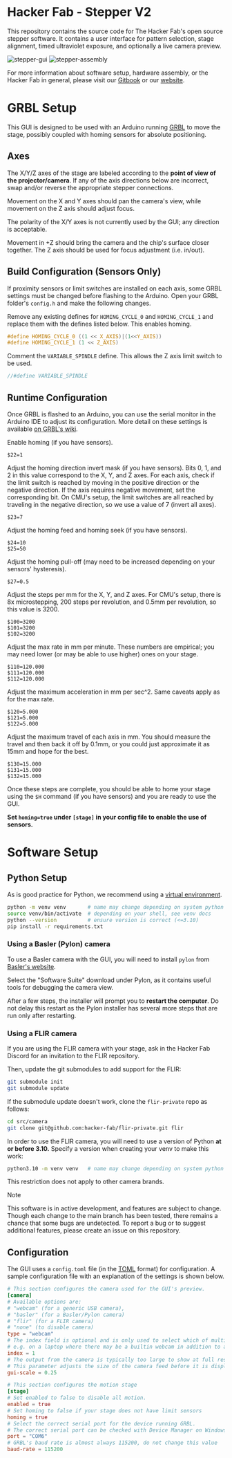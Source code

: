 # Hacker Fab - Stepper V2

This repository contains the source code for The Hacker Fab's open source stepper software. It contains a user interface for pattern selection, stage alignment, timed ultraviolet exposure, and optionally a live camera preview.

![stepper-gui](https://github.com/user-attachments/assets/3687a777-6f2b-4d9b-b7dc-8fc08cd7d4bf)   ![stepper-assembly](https://github.com/user-attachments/assets/6211e7e7-3368-4a26-bbe2-425e88622b5c)

For more information about software setup, hardware assembly, or the Hacker Fab in general, please visit our [Gitbook](https://hacker-fab.gitbook.io/hacker-fab-space/fab-toolkit/patterning/lithography-stepper-v2-build-work-in-progress) or our [website](https://hackerfab.ece.cmu.edu/).

# GRBL Setup

This GUI is designed to be used with an Arduino running [GRBL](https://github.com/gnea/grbl) to move the stage,
possibly coupled with homing sensors for absolute positioning.

## Axes

The X/Y/Z axes of the stage are labeled according to the **point of view of the projector/camera**.
If any of the axis directions below are incorrect, swap and/or reverse the appropriate stepper connections.

Movement on the X and Y axes should pan the camera's view,
while movement on the Z axis should adjust focus.

The polarity of the X/Y axes is not currently used by the GUI; any direction is acceptable.

Movement in +Z should bring the camera and the chip's surface closer together.
The Z axis should be used for focus adjustment (i.e. in/out).

## Build Configuration (Sensors Only)

If proximity sensors or limit switches are installed on each axis,
some GRBL settings must be changed before flashing to the Arduino.
Open your GRBL folder's `config.h` and make the following changes.

Remove any existing defines for `HOMING_CYCLE_0` and `HOMING_CYCLE_1` and replace them
with the defines listed below. This enables homing.
```c
#define HOMING_CYCLE_0 ((1 << X_AXIS)|(1<<Y_AXIS))
#define HOMING_CYCLE_1 (1 << Z_AXIS)
```

Comment the `VARIABLE_SPINDLE` define.
This allows the Z axis limit switch to be used.
```c
//#define VARIABLE_SPINDLE
```

## Runtime Configuration

Once GRBL is flashed to an Arduino, you can use the serial monitor in the Arduino IDE
to adjust its configuration.
More detail on these settings is available
[on GRBL's wiki](https://github.com/gnea/grbl/wiki/Grbl-v1.1-Configuration).

Enable homing (if you have sensors).
```
$22=1
```

Adjust the homing direction invert mask (if you have sensors).
Bits 0, 1, and 2 in this value correspond to the X, Y, and Z axes.
For each axis, check if the limit switch is reached by moving in the positive direction or the negative direction.
If the axis requires negative movement, set the corresponding bit.
On CMU's setup, the limit switches are all reached by traveling in the negative direction,
so we use a value of 7 (invert all axes).
```
$23=7
```

Adjust the homing feed and homing seek (if you have sensors).
```
$24=10
$25=50
```

Adjust the homing pull-off (may need to be increased depending on your sensors' hysteresis).
```
$27=0.5
```

Adjust the steps per mm for the X, Y, and Z axes.
For CMU's setup, there is 8x microstepping, 200 steps per revolution, and 0.5mm per revolution,
so this value is 3200.
```
$100=3200
$101=3200
$102=3200
```

Adjust the max rate in mm per minute.
These numbers are empirical; you may need lower (or may be able to use higher) ones on your stage.
```
$110=120.000
$111=120.000
$112=120.000
```

Adjust the maximum acceleration in mm per sec^2.
Same caveats apply as for the max rate.
```
$120=5.000
$121=5.000
$122=5.000
```

Adjust the maximum travel of each axis in mm.
You should measure the travel and then back it off by 0.1mm,
or you could just approximate it as 15mm and hope for the best.
```
$130=15.000
$131=15.000
$132=15.000
```

Once these steps are complete, you should be able to home your stage using the `$H` command (if you have sensors)
and you are ready to use the GUI.

**Set `homing=true` under `[stage]` in your config file to enable the use of sensors.**


# Software Setup

## Python Setup

As is good practice for Python, we recommend using a 
[virtual environment](https://docs.python.org/3/library/venv.html).

```bash
python -m venv venv       # name may change depending on system python
source venv/bin/activate  # depending on your shell, see venv docs
python --version          # ensure version is correct (<=3.10)
pip install -r requirements.txt
```

### Using a Basler (Pylon) camera

To use a Basler camera with the GUI, you will need to install `pylon` from
[Basler's website](https://www.baslerweb.com/en-us/downloads/software/).

Select the "Software Suite" download under Pylon, as it contains useful tools for debugging the camera view.

After a few steps, the installer will prompt you to **restart the computer**.
Do not delay this restart as the Pylon installer has several more steps that are run only after restarting.

### Using a FLIR camera

If you are using the FLIR camera with your stage,
ask in the Hacker Fab Discord for an invitation to the FLIR repository.

Then, update the git submodules to add support for the FLIR:

```bash
git submodule init
git submodule update
```

If the submodule update doesn't work, clone the `flir-private` repo as follows:

```bash
cd src/camera
git clone git@github.com:hacker-fab/flir-private.git flir
```

In order to use the FLIR camera, you will need to use a version of Python **at or before 3.10.**
Specify a version when creating your venv to make this work:
```bash
python3.10 -m venv venv   # name may change depending on system python
```

This restriction does not apply to other camera brands.

> [!NOTE]
> This software is in active development, and features are subject to change. Though each change to the main branch has been tested, there remains a chance that some bugs are undetected. To report a bug or to suggest additional features, please create an issue on this repository.

## Configuration

The GUI uses a `config.toml` file (in the [TOML](https://toml.io/en/) format) for configuration.
A sample configuration file with an explanation of the settings is shown below.

```toml
# This section configures the camera used for the GUI's preview.
[camera]
# Available options are:
# "webcam" (for a generic USB camera),
# "basler" (for a Basler/Pylon camera)
# "flir" (for a FLIR camera)
# "none" (to disable camera)
type = "webcam"
# The index field is optional and is only used to select which of multiple webcams should be used,
# e.g. on a laptop where there may be a builtin webcam in addition to an external USB camera.
index = 1
# The output from the camera is typically too large to show at full resolution.
# This parameter adjusts the size of the camera feed before it is displayed in the GUI.
gui-scale = 0.25

# This section configures the motion stage
[stage]
# Set enabled to false to disable all motion.
enabled = true
# Set homing to false if your stage does not have limit sensors
homing = true
# Select the correct serial port for the device running GRBL.
# The correct serial port can be checked with Device Manager on Windows.
port = "COM6"
# GRBL's baud rate is almost always 115200, do not change this value
baud-rate = 115200
```